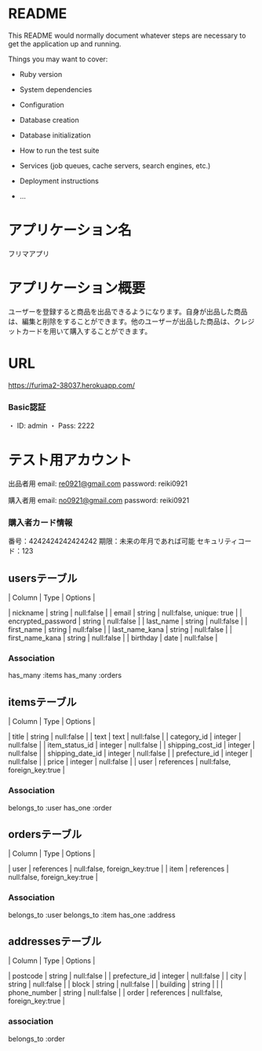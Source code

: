 # README

This README would normally document whatever steps are necessary to get the
application up and running.

Things you may want to cover:

* Ruby version

* System dependencies

* Configuration

* Database creation

* Database initialization

* How to run the test suite

* Services (job queues, cache servers, search engines, etc.)

* Deployment instructions

* ...

# アプリケーション名
フリマアプリ

# アプリケーション概要
ユーザーを登録すると商品を出品できるようになります。自身が出品した商品は、編集と削除をすることができます。他のユーザーが出品した商品は、クレジットカードを用いて購入することができます。

# URL
https://furima2-38037.herokuapp.com/

### Basic認証
・ ID: admin
・ Pass: 2222

# テスト用アカウント
出品者用
email: re0921@gmail.com
password: reiki0921

購入者用
email: no0921@gmail.com
password: reiki0921
### 購入者カード情報
番号：4242424242424242
期限：未来の年月であれば可能
セキュリティコード：123


## usersテーブル
| Column | Type            | Options               |

| nickname | string | null:false |
| email | string | null:false, unique: true |
| encrypted_password | string | null:false |
| last_name | string | null:false |
| first_name | string | null:false |
| last_name_kana | string | null:false |
| first_name_kana | string | null:false |
| birthday | date | null:false |
### Association
has_many :items
has_many :orders

## itemsテーブル
| Column | Type            | Options               |

| title | string | null:false |
| text | text | null:false |
| category_id | integer | null:false |
| item_status_id | integer | null:false |
| shipping_cost_id | integer | null:false |
| shipping_date_id | integer | null:false |
| prefecture_id | integer | null:false |
| price | integer | null:false |
| user | references | null:false, foreign_key:true |
### Association
belongs_to :user
has_one :order

## ordersテーブル
| Column | Type            | Options               |

| user | references | null:false, foreign_key:true |
| item | references | null:false, foreign_key:true |
### Association
belongs_to :user
belongs_to :item
has_one :address

## addressesテーブル
| Column | Type            | Options               |

| postcode | string | null:false |
| prefecture_id | integer | null:false |
| city | string | null:false |
| block | string | null:false |
| building | string |         |
| phone_number | string | null:false |
| order | references | null:false, foreign_key:true |
### association
belongs_to :order





